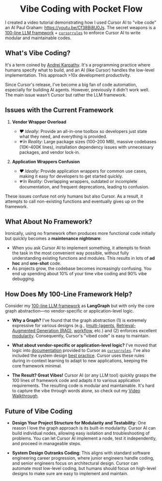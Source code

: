 <h1 align="center">Vibe Coding with Pocket Flow</h1>

<!-- I Tried to "Vibe Code" AI Agents with My 100-line Framework—and It Actually Worked! (Video Walkthrough) -->

I created a video tutorial demonstrating how I used Cursor AI to "vibe code" an AI Paul Graham: https://youtu.be/Cf38Bi8U0Js. The secret weapons is a [100-line LLM framework](https://github.com/The-Pocket/PocketFlow) \+ [`cursorrules`](https://github.com/The-Pocket/PocketFlow/blob/main/.cursorrules) to enforce Cursor AI to write modular and maintainable codes.

## What's Vibe Coding?

It's a term coined by [Andrej Karpathy](https://x.com/karpathy/status/1886192184808149383). It's a programming practice where humans specify what to build, and an AI (like Cursor) handles the low-level implementation. This approach >10x development productivity.

Since Cursor's release, I've become a big fan of code automation, especially for building AI agents. However, previously it didn't work well. The main issue wasn't Cursor but rather the LLM framework.

## Issues with the Current Framework

1. **Vendor Wrapper Overload**
    - *❤️ Ideally*: Provide an all-in-one toolbox so developers just state what they need, and everything is provided.
    - *💔 In Reality*: Large package sizes (100–200 MB), massive codebases (10K–400K lines), installation dependency issues with unnecessary packages, and vendor lock-in.

2. **Application Wrappers Confusion**
    - *❤️ Ideally*: Provide application wrappers for common use cases, making it easy for developers to get started quickly.
    - *💔 In Reality*: Overlapping wrappers, outdated or incomplete documentation, and frequent deprecations, leading to confusion.

These issues confuse not only humans but also Cursor. As a result, it attempts to call non-existing functions and eventually gives up on the framework.

## What About No Framework?

Ironically, using no framework often produces more functional code initially but quickly becomes a **maintenance nightmare**:

- When you ask Cursor AI to implement something, it attempts to finish the task in the most convenient way possible, without fully understanding existing functions and modules. This results in lots of **ad hoc** and **one-shot** code.
- As projects grow, the codebase becomes increasingly confusing. You end up spending about 10% of your time vibe coding and 90% vibe debugging.

## How Does My 100-Line Framework Help?

Consider my [100-line LLM framework](https://github.com/The-Pocket/PocketFlow) as **LangGraph** but with only the core graph abstraction—no vendor-specific or application-level logic.

- **Why a Graph?** I've found that the graph abstraction (1) is extremely expressive for various designs (e.g., ([multi-](https://the-pocket.github.io/PocketFlow/design_pattern/multi_agent.html))[agents](https://the-pocket.github.io/PocketFlow/design_pattern/agent.html), [Retrieval-Augmented Generation (RAG)](https://the-pocket.github.io/PocketFlow/design_pattern/rag.html), [workflow](https://the-pocket.github.io/PocketFlow/design_pattern/workflow.html), etc.) and (2) enforces excellent [modularity](https://the-pocket.github.io/PocketFlow/core_abstraction/node.html). Consequently, Cursor's "vibed code" is easy to maintain.

- **What about vendor-specific or application-level logic?**
  I've moved that logic into [documentation](https://the-pocket.github.io/PocketFlow/) provided to Cursor as [`cursorrules`](https://github.com/The-Pocket/PocketFlow/blob/main/.cursorrules). I've also included the system design [best practice](https://the-pocket.github.io/PocketFlow/guide.html). Cursor uses these rules during in-context learning to adapt to new applications, keeping the core framework minimal.

- **The Result? Great Vibes!** Cursor AI (or any LLM tool) quickly grasps the 100 lines of framework code and adapts it to various application requirements. The resulting code is modular and maintainable. It's hard to capture the vibe through words alone, so check out my [Video Walkthrough](https://youtu.be/Cf38Bi8U0Js).

## Future of Vibe Coding

- **Design Your Project Structure for Modularity and Testability**: One reason I love the graph approach is its built-in modularity. Cursor AI can build individual nodes, allowing easy isolation and troubleshooting of problems. You can let Cursor AI implement a node, test it independently, and proceed in manageable steps.

- **System Design Outranks Coding**: This aligns with standard software engineering career progression, where junior engineers handle coding, and senior engineers focus on architectural design. Cursor can automate most low-level coding, but humans should focus on high-level designs to make sure are easy to implement and maintain.

